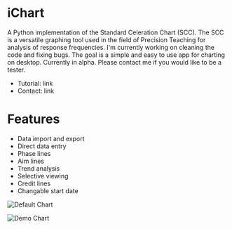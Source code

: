 # iChart

A Python implementation of the Standard Celeration Chart (SCC). The SCC is a versatile graphing tool used in the field of Precision Teaching for analysis of response frequencies. I'm currently working on cleaning the code and fixing bugs. The goal is a simple and easy to use app for charting on desktop. Currently in alpha. Please contact me if you would like to be a tester.

- Tutorial: link
- Contact: link

# Features
- Data import and export
- Direct data entry
- Phase lines
- Aim lines
- Trend analysis
- Selective viewing
- Credit lines
- Changable start date

![Default Chart](https://github.com/SJV-S/iChart/blob/main/default_chart.png?raw=true "Default Chart")

![Demo Chart](https://github.com/SJV-S/iChart/blob/main/demo_chart.png?raw=true "Demo Chart")

